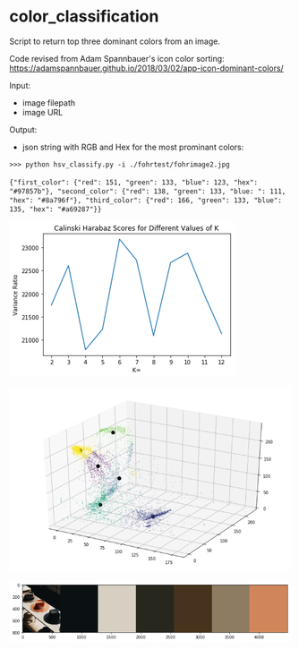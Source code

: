 # color_classification
Script to return top three dominant colors from an image. 

Code revised from Adam Spannbauer's icon color sorting: https://adamspannbauer.github.io/2018/03/02/app-icon-dominant-colors/

Input: 
 - image filepath
 - image URL
 
Output: 
 - json string with RGB and Hex for the most prominant colors: 
 
 ```
 >>> python hsv_classify.py -i ./fohrtest/fohrimage2.jpg
 
{"first_color": {"red": 151, "green": 133, "blue": 123, "hex": "#97857b"}, "second_color": {"red": 138, "green": 133, "blue: ": 111, "hex": "#8a796f"}, "third_color": {"red": 166, "green": 133, "blue": 135, "hex": "#a69287"}}
```


![CH score](https://github.com/lewi0332/color_classification/blob/master/visuals/Unknown-1.png?raw=true)

![KMeans 3d clusters](https://github.com/lewi0332/color_classification/blob/master/visuals/Unknown.png?raw=true)

![example image with color samples](https://github.com/lewi0332/color_classification/blob/master/visuals/Unknown-2.png?raw=true)

